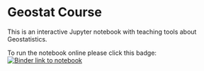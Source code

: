 # Geostat Course

This is an interactive Jupyter notebook with teaching tools about Geostatistics.

To run the notebook online please click this badge: <a href="https://mybinder.org/v2/gh/gautier-laurent/Geostat_Course/HEAD?filepath=Geostat%20Dev.ipynb" target="_blank"><img src="https://mybinder.org/badge_logo.svg" alt="Binder link to notebook"></a>
